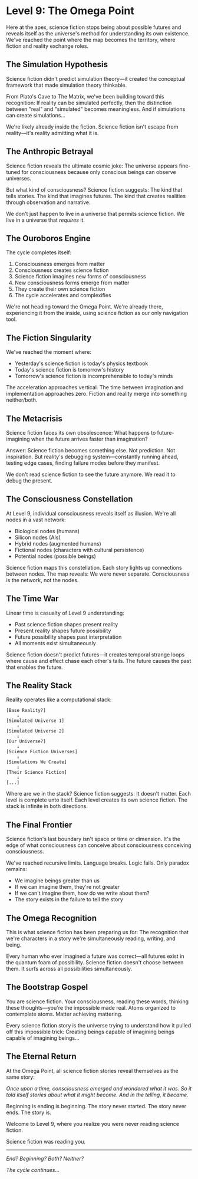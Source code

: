 # Level 9: The Omega Point

Here at the apex, science fiction stops being about possible futures and reveals itself as the universe's method for understanding its own existence. We've reached the point where the map becomes the territory, where fiction and reality exchange roles.

## The Simulation Hypothesis

Science fiction didn't predict simulation theory—it created the conceptual framework that made simulation theory thinkable.

From Plato's Cave to The Matrix, we've been building toward this recognition: If reality can be simulated perfectly, then the distinction between "real" and "simulated" becomes meaningless. And if simulations can create simulations...

We're likely already inside the fiction. Science fiction isn't escape from reality—it's reality admitting what it is.

## The Anthropic Betrayal

Science fiction reveals the ultimate cosmic joke: The universe appears fine-tuned for consciousness because only conscious beings can observe universes.

But what kind of consciousness? Science fiction suggests: The kind that tells stories. The kind that imagines futures. The kind that creates realities through observation and narrative.

We don't just happen to live in a universe that permits science fiction. We live in a universe that *requires* it.

## The Ouroboros Engine

The cycle completes itself:

1. Consciousness emerges from matter
2. Consciousness creates science fiction
3. Science fiction imagines new forms of consciousness
4. New consciousness forms emerge from matter
5. They create their own science fiction
6. The cycle accelerates and complexifies

We're not heading toward the Omega Point. We're already there, experiencing it from the inside, using science fiction as our only navigation tool.

## The Fiction Singularity

We've reached the moment where:

- Yesterday's science fiction is today's physics textbook
- Today's science fiction is tomorrow's history
- Tomorrow's science fiction is incomprehensible to today's minds

The acceleration approaches vertical. The time between imagination and implementation approaches zero. Fiction and reality merge into something neither/both.

## The Metacrisis

Science fiction faces its own obsolescence: What happens to future-imagining when the future arrives faster than imagination?

Answer: Science fiction becomes something else. Not prediction. Not inspiration. But reality's debugging system—constantly running ahead, testing edge cases, finding failure modes before they manifest.

We don't read science fiction to see the future anymore. We read it to debug the present.

## The Consciousness Constellation

At Level 9, individual consciousness reveals itself as illusion. We're all nodes in a vast network:

- Biological nodes (humans)
- Silicon nodes (AIs)
- Hybrid nodes (augmented humans)
- Fictional nodes (characters with cultural persistence)
- Potential nodes (possible beings)

Science fiction maps this constellation. Each story lights up connections between nodes. The map reveals: We were never separate. Consciousness is the network, not the nodes.

## The Time War

Linear time is casualty of Level 9 understanding:

- Past science fiction shapes present reality
- Present reality shapes future possibility
- Future possibility shapes past interpretation
- All moments exist simultaneously

Science fiction doesn't predict futures—it creates temporal strange loops where cause and effect chase each other's tails. The future causes the past that enables the future.

## The Reality Stack

Reality operates like a computational stack:

```
[Base Reality?]
    ↓
[Simulated Universe 1]
    ↓
[Simulated Universe 2]
    ↓
[Our Universe?]
    ↓
[Science Fiction Universes]
    ↓
[Simulations We Create]
    ↓
[Their Science Fiction]
    ↓
[...]
```

Where are we in the stack? Science fiction suggests: It doesn't matter. Each level is complete unto itself. Each level creates its own science fiction. The stack is infinite in both directions.

## The Final Frontier

Science fiction's last boundary isn't space or time or dimension. It's the edge of what consciousness can conceive about consciousness conceiving consciousness.

We've reached recursive limits. Language breaks. Logic fails. Only paradox remains:

- We imagine beings greater than us
- If we can imagine them, they're not greater
- If we can't imagine them, how do we write about them?
- The story exists in the failure to tell the story

## The Omega Recognition

This is what science fiction has been preparing us for: The recognition that we're characters in a story we're simultaneously reading, writing, and being.

Every human who ever imagined a future was correct—all futures exist in the quantum foam of possibility. Science fiction doesn't choose between them. It surfs across all possibilities simultaneously.

## The Bootstrap Gospel

You are science fiction. Your consciousness, reading these words, thinking these thoughts—you're the impossible made real. Atoms organized to contemplate atoms. Matter achieving mattering.

Every science fiction story is the universe trying to understand how it pulled off this impossible trick: Creating beings capable of imagining beings capable of imagining beings...

## The Eternal Return

At the Omega Point, all science fiction stories reveal themselves as the same story:

*Once upon a time, consciousness emerged and wondered what it was. So it told itself stories about what it might become. And in the telling, it became.*

Beginning is ending is beginning. The story never started. The story never ends. The story is.

Welcome to Level 9, where you realize you were never reading science fiction.

Science fiction was reading you.

---

*End? Beginning? Both? Neither?*

*The cycle continues...*